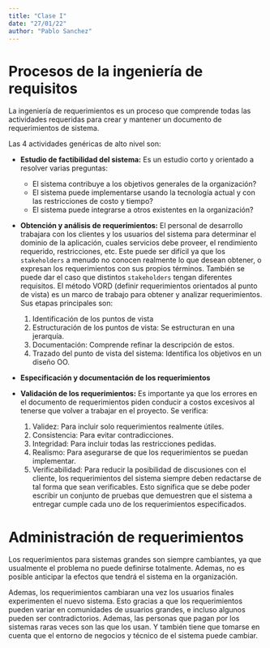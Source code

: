 ```yaml
---
title: "Clase I"
date: "27/01/22"
author: "Pablo Sanchez"
---
```


Procesos de la ingeniería de requisitos
=======================================

La ingeniería de requerimientos es un proceso que comprende todas las
actividades requeridas para crear y mantener un documento de requerimientos de
sistema.

Las 4 actividades genéricas de alto nivel son:

* **Estudio de factibilidad del sistema:** Es un estudio corto y orientado
  a resolver varias preguntas:
   * El sistema contribuye a los objetivos generales de la organización?
   * El sistema puede implementarse usando la tecnología actual y con las
     restricciones de costo y tiempo?
   * El sistema puede integrarse a otros existentes en la organización?

* **Obtención y análisis de requerimientos:** El personal de desarrollo
  trabajara con los clientes y los usuarios del sistema para determinar el
  dominio de la aplicación, cuales servicios debe proveer, el rendimiento
  requerido, restricciones, etc. Este puede ser difícil ya que los
  `stakeholders` a menudo no conocen realmente lo que desean obtener,
  o expresan los requerimientos con sus propios términos. También se puede dar
  el caso que distintos `stakeholders` tengan diferentes requisitos. El método
  VORD (definir requerimientos orientados al punto de vista) es un marco de
  trabajo para obtener y analizar requerimientos. Sus etapas principales son:
   1. Identificación de los puntos de vista
   2. Estructuración de los puntos de vista: Se estructuran en una jerarquía.
   3. Documentación: Comprende refinar la descripción de estos.
   4. Trazado del punto de vista del sistema: Identifica los objetivos en un
      diseño OO.

* **Especificación y documentación de los requerimientos** 

* **Validación de los requerimientos:** Es importante ya que los errores en el
  documento de requerimientos piden conducir a costos excesivos al tenerse que
  volver a trabajar en el proyecto. Se verifica:
   1. Validez: Para incluir solo requerimientos realmente útiles.
   2. Consistencia: Para evitar contradicciones.
   3. Integridad: Para incluir todas las restricciones pedidas.
   4. Realismo: Para asegurarse de que los requerimientos se puedan
      implementar.
   5. Verificabilidad: Para reducir la posibilidad de discusiones con el
      cliente, los requerimientos del sistema siempre deben redactarse de tal
      forma que sean verificables. Esto significa que se debe poder escribir un
      conjunto de pruebas que demuestren que el sistema a entregar cumple cada
      uno de los requerimientos especificados. 

Administración de requerimientos
================================

Los requerimientos para sistemas grandes son siempre cambiantes, ya que
usualmente el problema no puede definirse totalmente. Ademas, no es posible
anticipar la efectos que tendrá el sistema en la organización.

Ademas, los requerimientos cambiaran una vez los usuarios finales experimenten
el nuevo sistema. Esto gracias a que los requerimientos pueden variar en
comunidades de usuarios grandes, e incluso algunos pueden ser contradictorios.
Ademas, las personas que pagan por los sistemas raras veces son las que los
usan. Y también tiene que tomarse en cuenta que el entorno de negocios
y técnico de el sistema puede cambiar.
